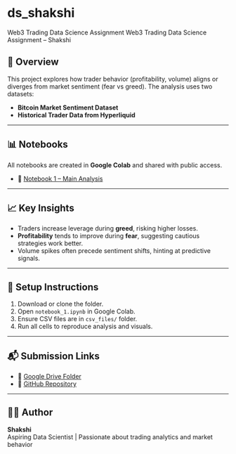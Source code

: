 # ds_shakshi
Web3 Trading Data Science Assignment
 Web3 Trading Data Science Assignment – Shakshi

## 📌 Overview
This project explores how trader behavior (profitability, volume) aligns or diverges from market sentiment (fear vs greed). The analysis uses two datasets:
- **Bitcoin Market Sentiment Dataset**
- **Historical Trader Data from Hyperliquid**

---


## 📊 Notebooks

All notebooks are created in **Google Colab** and shared with public access.

- 🔗 [Notebook 1 – Main Analysis](https://colab.research.google.com/drive/18Z9jzyqrvvGHBKa8aegKsKUWn58FNKrt?usp=sharing)

---

## 📈 Key Insights

- Traders increase leverage during **greed**, risking higher losses.
- **Profitability** tends to improve during **fear**, suggesting cautious strategies work better.
- Volume spikes often precede sentiment shifts, hinting at predictive signals.

---

## 🔧 Setup Instructions

1. Download or clone the folder.
2. Open `notebook_1.ipynb` in Google Colab.
3. Ensure CSV files are in `csv_files/` folder.
4. Run all cells to reproduce analysis and visuals.

---


## 📬 Submission Links

- 🔗 [Google Drive Folder](https://drive.google.com/drive/folders/1-ol9-7al5PAfJ-DUekD2kgrN7qN1s888?usp=drive_link)
- 🔗 [GitHub Repository](https://github.com/shakshiyadav27/ds_shakshi)

---

## 🙋‍♀️ Author

**Shakshi**  
Aspiring Data Scientist | Passionate about trading analytics and market behavior

